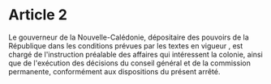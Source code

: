 # Article 2

Le gouverneur de la Nouvelle-Calédonie, dépositaire des pouvoirs de la République dans les conditions prévues par les textes en vigueur , est chargé de l'instruction préalable des affaires qui intéressent la colonie, ainsi que de l'exécution des décisions du conseil général et de la commission permanente, conformément aux dispositions du présent arrêté.
